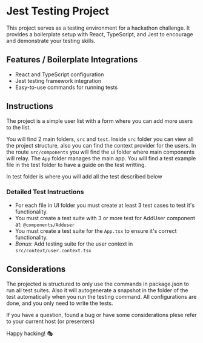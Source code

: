 # Jest Testing Project

This project serves as a testing environment for a hackathon challenge. It provides a boilerplate setup with React, TypeScript, and Jest to encourage and demonstrate your testing skills.

## Features / Boilerplate Integrations

- React and TypeScript configuration
- Jest testing framework integration
- Easy-to-use commands for running tests

## Instructions

The project is a simple user list with a form where you can add more users to the list.

You will find 2 main folders, `src` and `test`. Inside `src` folder you can view all the project structure, also you can find the context provider for the users. In the route `src/components` you will find the ui folder where main components will relay. The `App` folder manages the main app. You will find a test example file in the test folder to have a guide on the test writting.

In test folder is where you will add all the test described below

### Detailed Test Instructions

- For each file in UI folder you must create at least 3 test cases to test it's functionality.
- You must create a test suite with 3 or more test for AddUser component at: `@components/Adduser`
- You must create a test suite for the `App.tsx` to ensure it's correct functionality.
- _Bonus_: Add testing suite for the user context in `src/context/user.context.tsx`

## Considerations

The projected is structured to only use the commands in package.json to run all test suites. Also it will autogenerate a snapshot in the folder of the test automatically when you run the testing command. All configurations are done, and you only need to write the tests.

If you have a question, found a bug or have some considerations plese refer to your current host (or presenters)

Happy hacking! 🎭
